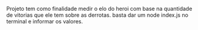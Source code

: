 Projeto tem como finalidade medir o elo do heroi com base na quantidade de vitorias que ele tem sobre as derrotas.
basta dar um node index.js no terminal e informar os valores.
